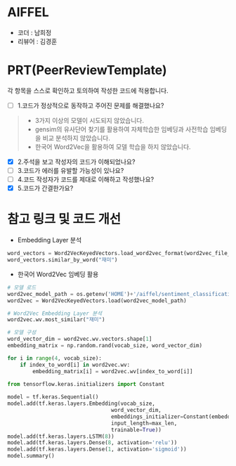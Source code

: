 # AIFFEL
- 코더 : 남희정
- 리뷰어 : 김경훈


# PRT(PeerReviewTemplate)
각 항목을 스스로 확인하고 토의하여 작성한 코드에 적용합니다.
- [ ] 1.코드가 정상적으로 동작하고 주어진 문제를 해결했나요?

> * 3가지 이상의 모델이 시도되지 않았습니다.
> * gensim의 유사단어 찾기를 활용하여 자체학습한 임베딩과 사전학습 임베딩을 비교 분석하지 않았습니다.
> * 한국어 Word2Vec을 활용하여 모델 학습을 하지 않았습니다.

- [X] 2.주석을 보고 작성자의 코드가 이해되었나요?
- [ ] 3.코드가 에러를 유발할 가능성이 있나요?
- [ ] 4.코드 작성자가 코드를 제대로 이해하고 작성했나요?
- [X] 5.코드가 간결한가요?

# 참고 링크 및 코드 개선

* Embedding Layer 분석

```python
word_vectors = Word2VecKeyedVectors.load_word2vec_format(word2vec_file_path, binary=False)
word_vectors.similar_by_word("재미")
```

* 한국어 Word2Vec 임베딩 활용

```python
# 모델 로드
word2vec_model_path = os.getenv('HOME')+'/aiffel/sentiment_classification/data/word2vec_ko.model'
word2vec = Word2VecKeyedVectors.load(word2vec_model_path)
```

```python
# Word2Vec Embedding Layer 분석
word2vec.wv.most_similar("재미")
```

```python
# 모델 구성
word_vector_dim = word2vec.wv.vectors.shape[1]
embedding_matrix = np.random.rand(vocab_size, word_vector_dim)

for i in range(4, vocab_size):
    if index_to_word[i] in word2vec.wv:
        embedding_matrix[i] = word2vec.wv[index_to_word[i]]
        
from tensorflow.keras.initializers import Constant

model = tf.keras.Sequential()
model.add(tf.keras.layers.Embedding(vocab_size, 
                                 word_vector_dim, 
                                 embeddings_initializer=Constant(embedding_matrix),
                                 input_length=max_len, 
                                 trainable=True))                       
model.add(tf.keras.layers.LSTM(8))
model.add(tf.keras.layers.Dense(8, activation='relu'))
model.add(tf.keras.layers.Dense(1, activation='sigmoid')) 
model.summary()
```
